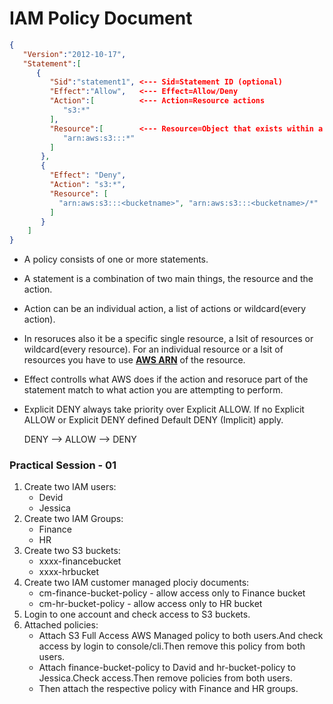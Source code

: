 # IAM Policy Document

```json
{
   "Version":"2012-10-17",
   "Statement":[
      {
         "Sid":"statement1", <--- Sid=Statement ID (optional)
         "Effect":"Allow",   <--- Effect=Allow/Deny 
         "Action":[          <--- Action=Resource actions 
            "s3:*"
         ],
         "Resource":[        <--- Resource=Object that exists within a service (Ec2,IAM,S3..)
            "arn:aws:s3:::*"
         ]
       },
       {
         "Effect": "Deny",
         "Action": "s3:*",
         "Resource": [
           "arn:aws:s3:::<bucketname>", "arn:aws:s3:::<bucketname>/*"
         ]
       }
    ]
}
```
* A policy consists of one or more statements.

* A statement is a combination of two main things, the resource and the action.

* Action can be an individual action, a list of actions or wildcard(every action).

* In resoruces also it be a specific single resource, a lsit of resources or wildcard(every resource). For an individual resource or a lsit of resources you have to use [**AWS ARN**](https://github.com/expertfocus-devops/aws-sa-associate-saac02/blob/pre-prod/AWS%20Identity%20and%20Access%20Management/Amazon%20Resource%20Names.md) of the resource.

* Effect controlls what AWS does if the action and resoruce part of the statement match to what action you are attempting to perform. 

* Explicit DENY always take priority over Explicit ALLOW. If no Explicit ALLOW or Explicit DENY defined Default DENY (Implicit) apply.

    DENY --> ALLOW --> DENY

### Practical Session - 01
1. Create two IAM users:
    * Devid
    * Jessica
1. Create two IAM Groups:
    * Finance
    * HR
1. Create two S3 buckets:
    * xxxx-financebucket
    * xxxx-hrbucket
1. Create two IAM customer managed plociy documents:
   * cm-finance-bucket-policy - allow access only to Finance bucket
   * cm-hr-bucket-policy - allow access only to HR bucket
1. Login to one account and check access to S3 buckets.
1. Attached policies:
    * Attach S3 Full Access AWS Managed policy to both users.And check access by login to console/cli.Then remove this policy from both users.
    * Attach finance-bucket-policy to David and hr-bucket-policy to Jessica.Check access.Then remove policies from both users.
    * Then attach the respective policy with Finance and HR groups.
